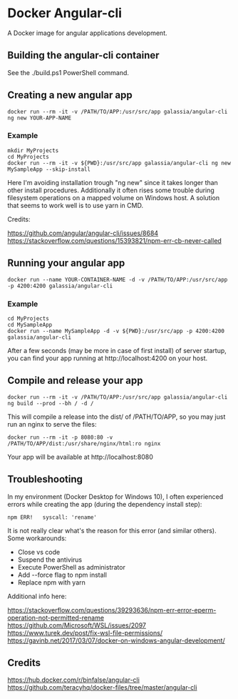 # Docker Angular-cli

A Docker image for angular applications development.

## Building the angular-cli container

See the ./build.ps1 PowerShell command.

## Creating a new angular app

    docker run --rm -it -v /PATH/TO/APP:/usr/src/app galassia/angular-cli ng new YOUR-APP-NAME

### Example

    mkdir MyProjects
    cd MyProjects
    docker run --rm -it -v ${PWD}:/usr/src/app galassia/angular-cli ng new MySampleApp --skip-install

Here I'm avoiding installation trough "ng new" since it takes longer than other install procedures. 
Additionally it often rises some trouble during filesystem operations on a mapped volume on Windows host.
A solution that seems to work well is to use yarn in CMD.

Credits:

https://github.com/angular/angular-cli/issues/8684
https://stackoverflow.com/questions/15393821/npm-err-cb-never-called

## Running your angular app

    docker run --name YOUR-CONTAINER-NAME -d -v /PATH/TO/APP:/usr/src/app -p 4200:4200 galassia/angular-cli

### Example

    cd MyProjects
    cd MySampleApp
    docker run --name MySampleApp -d -v ${PWD}:/usr/src/app -p 4200:4200 galassia/angular-cli

After a few seconds (may be more in case of first install) of server startup, you can find your app running at http://localhost:4200 on your host.

## Compile and release your app

    docker run --rm -it -v /PATH/TO/APP:/usr/src/app galassia/angular-cli ng build --prod --bh / -d /

This will compile a release into the dist/ of /PATH/TO/APP, so you may just run an nginx to serve the files:

    docker run --rm -it -p 8080:80 -v /PATH/TO/APP/dist:/usr/share/nginx/html:ro nginx

Your app will be available at http://localhost:8080

## Troubleshooting

In my environment (Docker Desktop for Windows 10), I often experienced errors while creating the app (during the dependency install step):

	npm ERR!   syscall: 'rename'

It is  not really clear what's the reason for this error (and similar others).
Some workarounds:

- Close vs code
- Suspend the antivirus
- Execute PowerShell as administrator
- Add --force flag to npm install
- Replace npm with yarn

Additional info here:

https://stackoverflow.com/questions/39293636/npm-err-error-eperm-operation-not-permitted-rename
https://github.com/Microsoft/WSL/issues/2097
https://www.turek.dev/post/fix-wsl-file-permissions/
https://gavinb.net/2017/03/07/docker-on-windows-angular-development/

## Credits

https://hub.docker.com/r/binfalse/angular-cli
https://github.com/teracyhq/docker-files/tree/master/angular-cli

